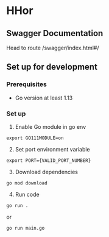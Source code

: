 # HHor

## Swagger Documentation
Head to route /swagger/index.html#/

## Set up for development
### Prerequisites
- Go version at least 1.13

### Set up
1. Enable Go module in go env
```
export GO111MODULE=on
```

2. Set port environment variable
```
export PORT={VALID_PORT_NUMBER}
```


3. Download dependencies
```
go mod download
```

4. Run code
```
go run .
```
or 
```
go run main.go
```